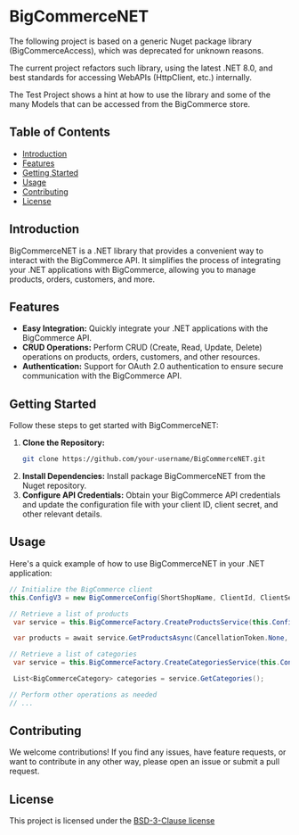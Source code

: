 # BigCommerceNET
The following project is based on a generic Nuget package library (BigCommerceAccess), which was deprecated for unknown reasons.

The current project refactors such library, using the latest .NET 8.0, and best standards for accessing WebAPIs (HttpClient, etc.) internally.

The Test Project shows a hint at how to use the library and some of the many Models that can be accessed from the BigCommerce store.

## Table of Contents

- [Introduction](#introduction)
- [Features](#features)
- [Getting Started](#getting-started)
- [Usage](#usage)
- [Contributing](#contributing)
- [License](#license)

## Introduction

BigCommerceNET is a .NET library that provides a convenient way to interact with the BigCommerce API. It simplifies the process of integrating your .NET applications with BigCommerce, allowing you to manage products, orders, customers, and more.

## Features

- **Easy Integration:** Quickly integrate your .NET applications with the BigCommerce API.
- **CRUD Operations:** Perform CRUD (Create, Read, Update, Delete) operations on products, orders, customers, and other resources.
- **Authentication:** Support for OAuth 2.0 authentication to ensure secure communication with the BigCommerce API.

## Getting Started

Follow these steps to get started with BigCommerceNET:

1. **Clone the Repository:**
   ```bash
   git clone https://github.com/your-username/BigCommerceNET.git
2. **Install Dependencies:**
   Install package BigCommerceNET from the Nuget repository.
3. **Configure API Credentials:**
   Obtain your BigCommerce API credentials and update the configuration file with your client ID, client secret, and other relevant details.

## Usage

Here's a quick example of how to use BigCommerceNET in your .NET application:

```csharp
// Initialize the BigCommerce client
this.ConfigV3 = new BigCommerceConfig(ShortShopName, ClientId, ClientSecret, AccessToken);

// Retrieve a list of products
 var service = this.BigCommerceFactory.CreateProductsService(this.ConfigV3);

 var products = await service.GetProductsAsync(CancellationToken.None, true);

// Retrieve a list of categories
 var service = this.BigCommerceFactory.CreateCategoriesService(this.ConfigV3);

 List<BigCommerceCategory> categories = service.GetCategories();

// Perform other operations as needed
// ...
```

## Contributing

We welcome contributions! If you find any issues, have feature requests, or want to contribute in any other way, please open an issue or submit a pull request.

## License
This project is licensed under the [BSD-3-Clause license](https://github.com/OnInitiative-com/BigCommerceNET/blob/master/license.txt)




